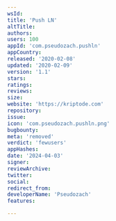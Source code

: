 ```yaml
---
wsId: 
title: 'Push LN'
altTitle: 
authors: 
users: 100
appId: 'com.pseudozach.pushln'
appCountry: 
released: '2020-02-08'
updated: '2020-02-09'
version: '1.1'
stars: 
ratings: 
reviews: 
size: 
website: 'https://kriptode.com'
repository: 
issue: 
icon: 'com.pseudozach.pushln.png'
bugbounty: 
meta: 'removed'
verdict: 'fewusers'
appHashes: 
date: '2024-04-03'
signer: 
reviewArchive: 
twitter: 
social: 
redirect_from: 
developerName: 'Pseudozach'
features: 

---
```


